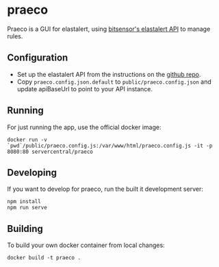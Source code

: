 # praeco

Praeco is a GUI for elastalert, using [bitsensor's elastalert API](https://github.com/bitsensor/elastalert) to manage rules.

## Configuration

- Set up the elastalert API from the instructions on the [github repo](https://github.com/bitsensor/elastalert#docker-installation).
- Copy `praeco.config.json.default` to `public/praeco.config.json` and update apiBaseUrl to point to your API instance.

## Running

For just running the app, use the official docker image:

```
docker run -v `pwd`/public/praeco.config.js:/var/www/html/praeco.config.js -it -p 8080:80 servercentral/praeco
```

## Developing

If you want to develop for praeco, run the built it development server:

```
npm install
npm run serve
```

## Building

To build your own docker container from local changes:

```
docker build -t praeco .
```
